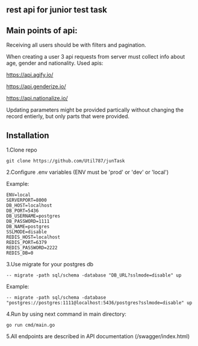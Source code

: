 ## rest api for junior test task

## Main points of api:
Receiving all users should be with filters and pagination.

When creating a user 3 api requests from server must collect info about age, gender and nationality. Used apis:

https://api.agify.io/

https://api.genderize.io/

https://api.nationalize.io/

Updating parameters might be provided partically without changing the record entierly, but only parts that were provided.

## Installation
1.Clone repo

``` 
git clone https://github.com/Util787/junTask
```

2.Configure .env variables (ENV must be 'prod' or 'dev' or 'local')

Example:

```
ENV=local
SERVERPORT=8000
DB_HOST=localhost
DB_PORT=5436
DB_USERNAME=postgres
DB_PASSWORD=1111
DB_NAME=postgres
SSLMODE=disable
REDIS_HOST=localhost
REDIS_PORT=6379
REDIS_PASSWORD=2222
REDIS_DB=0
```

3.Use migrate for your postgres db

```
-- migrate -path sql/schema -database "DB_URL?sslmode=disable" up
```

Example:

```
-- migrate -path sql/schema -database "postgres://postgres:1111@localhost:5436/postgres?sslmode=disable" up
```

4.Run by using next command in main directory:

```
go run cmd/main.go
```

5.All endpoints are described in API documentation (/swagger/index.html)
